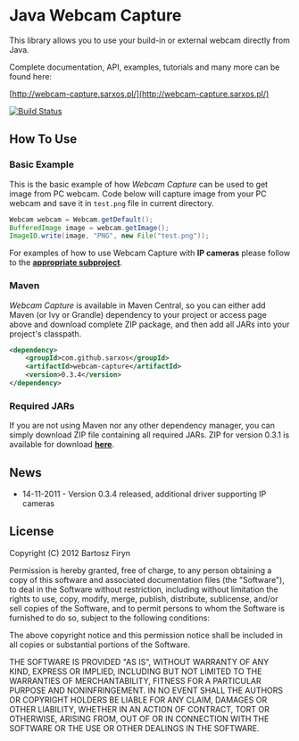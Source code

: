 # Java Webcam Capture

This library allows you to use your build-in or external webcam directly from Java.

Complete documentation, API, examples, tutorials and many more can be found here:

[http://webcam-capture.sarxos.pl/](http://webcam-capture.sarxos.pl/)


[![Build Status](https://secure.travis-ci.org/sarxos/webcam-capture.png?branch=master)](http://travis-ci.org/sarxos/webcam-capture)

## How To Use

### Basic Example

This is the basic example of how _Webcam Capture_ can be used to get image from PC webcam. Code
below will capture image from your PC webcam and save it in ```test.png``` file in current
directory.

```java
Webcam webcam = Webcam.getDefault();
BufferedImage image = webcam.getImage();
ImageIO.write(image, "PNG", new File("test.png"));
```

For examples of how to use Webcam Capture with **IP cameras** please follow to the **[appropriate
subproject](https://github.com/sarxos/webcam-capture/tree/master/webcam-capture-driver-ipcam)**.

### Maven

_Webcam Capture_ is available in Maven Central, so you can either add Maven (or Ivy or Grandle)
dependency to your project or access page above and download complete ZIP package, and then add 
all JARs into your project's classpath.

```xml
<dependency>
	<groupId>com.github.sarxos</groupId>
	<artifactId>webcam-capture</artifactId>
	<version>0.3.4</version>
</dependency>
```

### Required JARs

If you are not using Maven nor any other dependency manager, you can simply download ZIP file
containing all required JARs. ZIP for version 0.3.1 is available for download 
**[here](http://repo.sarxos.pl/maven2/com/github/sarxos/webcam-capture/0.3.4/webcam-capture-0.3.4-dist.zip)**.

## News

* 14-11-2011 - Version 0.3.4 released, additional driver supporting IP cameras

## License

Copyright (C) 2012 Bartosz Firyn

Permission is hereby granted, free of charge, to any person obtaining a copy of this software and associated documentation files (the "Software"), to deal in the Software without restriction, including without limitation the rights to use, copy, modify, merge, publish, distribute, sublicense, and/or sell copies of the Software, and to permit persons to whom the Software is furnished to do so, subject to the following conditions:

The above copyright notice and this permission notice shall be included in all copies or substantial portions of the Software.

THE SOFTWARE IS PROVIDED "AS IS", WITHOUT WARRANTY OF ANY KIND, EXPRESS OR IMPLIED, INCLUDING BUT NOT LIMITED TO THE WARRANTIES OF MERCHANTABILITY, FITNESS FOR A PARTICULAR PURPOSE AND NONINFRINGEMENT. IN NO EVENT SHALL THE AUTHORS OR COPYRIGHT HOLDERS BE LIABLE FOR ANY CLAIM, DAMAGES OR OTHER LIABILITY, WHETHER IN AN ACTION OF CONTRACT, TORT OR OTHERWISE, ARISING FROM, OUT OF OR IN CONNECTION WITH THE SOFTWARE OR THE USE OR OTHER DEALINGS IN THE SOFTWARE.


